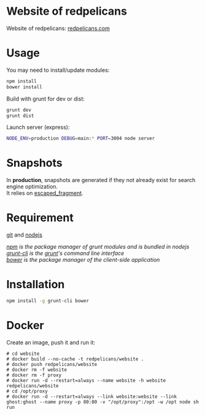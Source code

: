 Website of redpelicans
======================
Website of redpelicans: [redpelicans.com](redpelicans.com)

Usage
===
You may need to install/update modules:
```bash
npm install
bower install
```

Build with grunt for dev or dist:
```bash
grunt dev
grunt dist
```

Launch server (express):
```bash
NODE_ENV=production DEBUG=main:* PORT=3004 node server
```

Snapshots
===
In **production**, snapshots are generated if they not already exist for search engine optimization.  
It relies on [escaped_fragment](https://developers.google.com/webmasters/ajax-crawling/docs/specification).  

Requirement
===
[git](http://git-scm.com/) and [nodejs](http://nodejs.org/)

_[npm](https://www.npmjs.org/) is the package manager of grunt modules and is bundled in nodejs_  
_[grunt-cli](https://github.com/gruntjs/grunt-cli) is the [grunt](http://gruntjs.com/)'s command line interface_  
_[bower](http://bower.io/) is the package manager of the client-side application_

Installation
===
```bash
npm install -g grunt-cli bower
```


Docker
===

Create an image, push it and run it:

    # cd website
    # docker build --no-cache -t redpelicans/website .
    # docker push redpelicans/website
    # docker rm -f website
    # docker rm -f proxy
    # docker run -d --restart=always --name website -h website redpelicans/website
    # cd /opt/proxy
    # docker run -d --restart=always --link website:website --link ghost:ghost --name proxy -p 80:80 -v "/opt/proxy":/opt -w /opt node sh run
